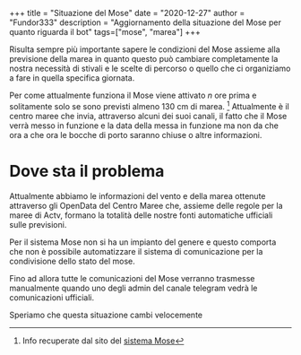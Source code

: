 +++
title = "Situazione del Mose"
date = "2020-12-27"
author = "Fundor333"
description = "Aggiornamento della situazione del Mose per quanto riguarda il bot"
tags=["mose", "marea"]
+++

Risulta sempre più importante sapere le condizioni del Mose assieme alla previsione della marea in quanto questo può cambiare completamente la nostra necessità di stivali e le scelte di percorso o quello che ci organiziamo a fare in quella specifica giornata.

Per come attualmente funziona il Mose viene attivato _n_ ore prima e solitamente solo se sono previsti almeno 130 cm di marea. [^1] Attualmente è il centro maree che invia, attraverso alcuni dei suoi canali, il fatto che il Mose verrà messo in funzione e la data della messa in funzione ma non da che ora a che ora le bocche di porto saranno chiuse o altre informazioni.

# Dove sta il problema

Attualmente abbiamo le informazioni del vento e della marea ottenute attraverso gli OpenData del Centro Maree che, assieme delle regole per la maree di Actv, formano la totalità delle nostre fonti automatiche ufficiali sulle previsioni.

Per il sistema Mose non si ha un impianto del genere e questo comporta che non è possibile automatizzare il sistema di comunicazione per la condivisione dello stato del mose.

Fino ad allora tutte le comunicazioni del Mose verranno trasmesse manualmente quando uno degli admin del canale telegram vedrà le comunicazioni ufficiali.

Speriamo che questa situazione cambi velocemente

[^1]: Info recuperate dal sito del [sistema Mose](https://www.mosevenezia.eu/)
